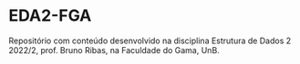 # EDA2-FGA
Repositório com conteúdo desenvolvido na disciplina Estrutura de Dados 2 2022/2, prof. Bruno Ribas, na Faculdade do Gama, UnB.

